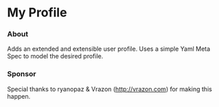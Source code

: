 # My Profile #

### About ###
Adds an extended and extensible user profile. Uses a simple Yaml Meta Spec to model the desired profile.

### Sponsor ###
Special thanks to ryanopaz & Vrazon (http://vrazon.com) for making this happen.

